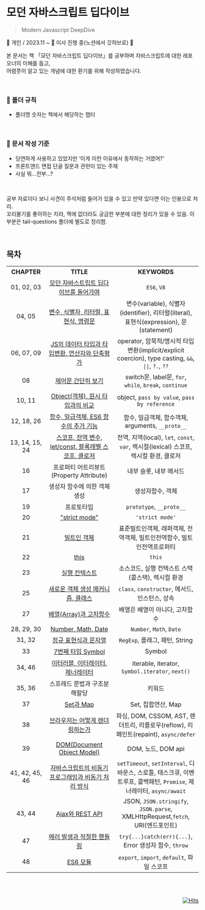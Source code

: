 # 모던 자바스크립트 딥다이브
>Modern Javascript DeepDive

👤 개인 / 2023.11 ~ 🚧 이사 진행 중(노션에서 깃허브로) 🚧

본 문서는 책 「모던 자바스크립트 딥다이브」를 공부하며 자바스크립트에 대한 레포 오너의 이해를 돕고, 
</br>어렴풋이 알고 있는 개념에 대한 환기를 위해 작성하였습니다.

</br>

### 📁 폴더 규칙

- 폴더명 숫자는 책에서 해당하는 챕터

</br>

### 📑 문서 작성 기준

- 당연하게 사용하고 있었지만 ‘이게 이런 이유에서 동작하는 거였어?’
- 프론트엔드 면접 단골 질문과 관련이 있는 주제
- 사실 뭐...전부...?

</br>

공부 자료이다 보니 사견이 주석처럼 들어가 있을 수 있고 만약 있다면 이는 인용으로 처리.
</br>꼬리물기를 좋아하는 지라, 책에 없더라도 궁금한 부분에 대한 정리가 있을 수 있음. 이 부분은 tail-questions 폴더에 별도로 정리함. 

</br>


## 목차
<table>
<tr>
  
<th align="center" width="150">
CHAPTER
</th>
  
<th align="center" width="420">
TITLE
</th>
  
<th align="center" width="410">
KEYWORDS
</th>

</tr>
  
<tr>
<td align="center">
01, 02, 03
</td>
<td align="center">
<a href="https://github.com/agnes0304/modern-javascript-deepdive-docs/tree/main/01-02-03-introduction">모던 자바스트립트 딥다이브를 들어가며</a>
</td>
<td align="center">
<code>ES6</code>, <code>V8</code>
</td>
</tr>

<tr>
<td align="center">
04, 05
</td>
<td align="center">
<a href="https://github.com/agnes0304/modern-javascript-deepdive-docs/tree/main/04-05-variable-expression-statement">변수, 식별자, 리터럴, 표현식, 명령문</a>
</td>
<td align="center">
변수(variable), 식별자(identifier), 리터럴(literal), 표현식(expression), 문(statement)
</td>
</tr>

<tr>
<td align="center">
06, 07, 09
</td>
<td align="center">
<a href="https://github.com/agnes0304/modern-javascript-deepdive-docs/tree/main/06-07-09-type-operators-typeCoercion">JS의 데이터 타입과 타입변환, 연산자와 단축평가</a>
</td>
<td align="center">
operator, 암묵적/명시적 타입변환(implicit/explicit coercion), type casting, <code>&&</code>, <code>||</code>, <code>?.</code>, <code>??</code>
</td>
</tr>

<tr>
<td align="center">
08
</td>
<td align="center">
<a href="https://github.com/agnes0304/modern-javascript-deepdive-docs/tree/main/08-control-flow-statements">제어문 간단히 보기</a>
</td>
<td align="center">
switch문, label문, <code>for</code>, <code>while</code>, <code>break</code>, <code>continue</code>
</td>
</tr>

<tr>
<td align="center">
10, 11
</td>
<td align="center">
<a href="https://github.com/agnes0304/modern-javascript-deepdive-docs/tree/main/10-11-object-comparison-to-primitive">Object(객체), 원시 타입과의 비교</a>
</td>
<td align="center">
object, <code>pass by value</code>, <code>pass by reference</code>
</td>
</tr>

<tr>
<td align="center">
12, 18, 26
</td>
<td align="center">
<a href="https://github.com/agnes0304/modern-javascript-deepdive-docs/blob/main/12-18-26-function-firstClassObject-es6Function/README.md">함수, 일급객체, ES6 함수의 추가 기능</a>
</td>
<td align="center">
함수, 일급객체, 함수객체, arguments, <code>__proto__</code>
</td>
</tr>

<tr>
<td align="center">
13, 14, 15, 24
</td>
<td align="center">
<a href="https://github.com/agnes0304/modern-javascript-deepdive-docs/blob/main/13-14-15-24-scope-global-let-const-block-closure/README.md">스코프, 전역 변수, let/const, 블록레벨 스코프, 클로저</a>
</td>
<td align="center">
전역, 지역(local), <code>let</code>, <code>const</code>, <code>var</code>, 렉시컬(lexical) 스코프, 렉시컬 환경, 클로저
</td>
</tr>

<tr>
<td align="center">
16
</td>
<td align="center">
프로퍼티 어트리뷰트(Property Attribute)
</td>
<td align="center">
내부 슬롯, 내부 메서드
</td>
</tr>

<tr>
<td align="center">
17
</td>
<td align="center">
생성자 함수에 의한 객체 생성
</td>
<td align="center">
생성자함수, 객체
</td>
</tr>

<tr>
<td align="center">
19
</td>
<td align="center">
프로토타입
</td>
<td align="center">
<code>prototype</code>, <code>__proto__</code>
</td>
</tr>

<tr>
<td align="center">
20
</td>
<td align="center">
<a href="https://github.com/agnes0304/modern-javascript-deepdive-docs/tree/main/20-strictMode">"strict mode"</a>
</td>
<td align="center">
<code>'strict mode'</code>
</td>
</tr>

<tr>
<td align="center">
21
</td>
<td align="center">
<a href="https://github.com/agnes0304/modern-javascript-deepdive-docs/tree/main/21-builtInObject">빌트인 객체</a>
</td>
<td align="center">
표준빌트인객체, 래퍼객체, 전역객체, 빌트인전역함수, 빌트인전역프로퍼티
</td>
</tr>

<tr>
<td align="center">
22
</td>
<td align="center">
<a href="https://github.com/agnes0304/modern-javascript-deepdive-docs/tree/main/22-this">this</a>
</td>
<td align="center">
<code>this</code>
</td>
</tr>

<tr>
<td align="center">
23
</td>
<td align="center">
<a href="https://github.com/agnes0304/modern-javascript-deepdive-docs/tree/main/23-executionContext">실행 컨텍스트</a>
</td>
<td align="center">
소스코드, 실행 컨텍스트 스택(콜스택), 렉시컬 환경
</td>
</tr>

<tr>
<td align="center">
25
</td>
<td align="center">
<a href="https://github.com/agnes0304/modern-javascript-deepdive-docs/blob/main/25-class/README.md">새로운 객체 생성 메커니즘, 클래스</a>
</td>
<td align="center">
<code>class</code>, <code>constructor</code>, 메서드, 인스턴스, 상속
</td>
</tr>

<tr>
<td align="center">
27
</td>
<td align="center">
<a href="https://github.com/agnes0304/modern-javascript-deepdive-docs/blob/main/27-array/README.md">배열(Array)과 고차함수</a>
</td>
<td align="center">
배열은 배열이 아니다, 고차함수
</td>
</tr>

<tr>
<td align="center">
28, 29, 30
</td>
<td align="center">
<a href="https://github.com/agnes0304/modern-javascript-deepdive-docs/blob/main/28-29-30-number-math-date/README.md">Number, Math, Date</a>
</td>
<td align="center">
<code>Number</code>, <code>Math</code>, <code>Date</code>
</td>
</tr>

<tr>
<td align="center">
31, 32
</td>
<td align="center">
<a href="https://github.com/agnes0304/modern-javascript-deepdive-docs/blob/main/31-32-regExp-string/README.md">정규 표현식과 문자열</a>
</td>
<td align="center">
<code>RegExp</code>, 플래그, 패턴, String
</td>
</tr>

<tr>
<td align="center">
33
</td>
<td align="center">
<a href="https://github.com/agnes0304/modern-javascript-deepdive-docs/blob/main/33-symbol/README.md">7번째 타입 Symbol</a>
</td>
<td align="center">
Symbol
</td>
</tr>

<tr>
<td align="center">
34, 46
</td>
<td align="center">
<a href="https://github.com/agnes0304/modern-javascript-deepdive-docs/blob/main/34-46-iterable-generator/README.md">이터러블, 이터레이터, 제너레이터</a>
</td>
<td align="center">
iterable, iterator, <code>Symbol.iterator</code>, <code>next()</code> 
</td>
</tr>
<tr>
<td align="center">
35, 36
</td>
<td align="center">
스프레드 문법과 구조분해할당
</td>
<td align="center">
키워드
</td>
</tr>

<tr>
<td align="center">
37
</td>
<td align="center">
<a href="https://github.com/agnes0304/modern-javascript-deepdive-docs/blob/main/37-set-map/README.md">Set과 Map</a>
</td>
<td align="center">
Set, 집합연산, Map
</td>
</tr>

<tr>
<td align="center">
38
</td>
<td align="center">
<a href="https://github.com/agnes0304/modern-javascript-deepdive-docs/blob/main/38-browser-rendering/README.md">브라우저는 어떻게 렌더링하는가</a>
</td>
<td align="center">
파싱, DOM, CSSOM, AST, 렌더트리, 리플로우(reflow), 리페인트(repaint), <code>async/defer</code>
</td>
</tr>

<tr>
<td align="center">
39
</td>
<td align="center">
<a href="https://github.com/agnes0304/modern-javascript-deepdive-docs/blob/main/39-dom/README.md">DOM(Document Object Model)</a>
</td>
<td align="center">
DOM, 노드, DOM api
</td>
</tr>

<tr>
<td align="center">
41, 42, 45, 46
</td>
<td align="center">
<a href="https://github.com/agnes0304/modern-javascript-deepdive-docs/blob/main/42-45-46-async-promise-generator-await/README.md">자바스크립트의 비동기 프로그래밍과 비동기 처리 방식</a>
</td>
<td align="center">
<code>setTimeout</code>, <code>setInterval</code>, 디바운스, 스로틀, 태스크큐, 이벤트루프, 콜백패턴, <code>Promise</code>, 제너레이터, <code>async/await</code>
</td>
</tr>


<tr>
<td align="center">
43, 44
</td>
<td align="center">
<a href="https://github.com/agnes0304/modern-javascript-deepdive-docs/blob/main/43-44-ajax-restApi/README.md">Ajax와 REST API</a>
</td>
<td align="center">
JSON, <code>JSON.stringify</code>, <code>JSON.parse</code>, XMLHttpRequest,<code>fetch</code>, URI(엔드포인트)
</td>
</tr>

<tr>
<td align="center">
47
</td>
<td align="center">
<a href="https://github.com/agnes0304/modern-javascript-deepdive-docs/blob/main/47-error/README.md">에러 발생과 적절한 핸들링</a>
</td>
<td align="center">
<code>try{...}catch(err){...}</code>, Error 생성자 함수, <code>throw</code>
</td>
</tr>

<tr>
<td align="center">
48
</td>
<td align="center">
<a href="https://github.com/agnes0304/modern-javascript-deepdive-docs/blob/main/48-module/README.md">ES6 모듈</a>
</td>
<td align="center">
<code>export</code>, <code>import</code>, <code>default</code>, 파일 스코프
</td>
</tr>

</table>







</br>
</br>

<div align="right">

[![Hits](https://hits.seeyoufarm.com/api/count/incr/badge.svg?url=https%3A%2F%2Fgithub.com%2Fagnes0304%2Fmodern-javascript-deepdive-docs&count_bg=%23232323&title_bg=%23232323&icon=javascript.svg&icon_color=%23F7DF1E&title=HI&edge_flat=false)](https://hits.seeyoufarm.com)
  
</div>

